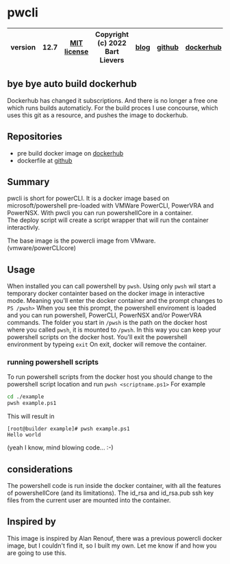 # pwcli

|version| 12.7| [MIT license](LICENSE)|Copyright (c) 2022 Bart Lievers|[blog](https://vblog.bartlievers.nl)|[github](https://github.com/brtlvrs/)|[dockerhub](https://hub.docker.com/r/brtlvrs/)|
|---|---|---|---|---|---|---|

## bye bye auto build dockerhub

Dockerhub has changed it subscriptions. And there is no longer a free one which runs builds automaticly.
For the build proces I use concourse, which uses this git as a resource, and pushes the image to dockerhub.
## Repositories

- pre build docker image on [dockerhub](https://hub.docker.com/r/brtlvrs/pwcli)
- dockerfile at [github](https://github.com/brtlvrs/pwcli)

## Summary

pwcli is short for powerCLI. It is a docker image based on microsoft/powershell pre-loaded with VMWare PowerCLI, PowerVRA and PowerNSX.
With pwcli you can run powershellCore in a container.<br> 
The deploy script will create a script wrapper that will run the container interactivly.

The base image is the powercli image from VMware. (vmware/powerCLIcore)

## Usage

When installed you can call powershell by ```pwsh```.
Using only ```pwsh``` wil start a temporary docker containter based on the docker image  in interactive mode. Meaning you'll enter the docker container and the prompt changes to ```PS /pwsh>```
When you see this prompt, the powershell enviroment is loaded and you can run powershell, PowerCLI, PowerNSX and/or PowerVRA commands.
The folder you start in ```/pwsh``` is the path on  the docker host where you called ```pwsh```, it is mounted to ```/pwsh```.
In this way you can keep your powershell scripts on the docker host.
You'll exit the powershell environment by typeing ```exit```
On exit, docker will remove the container.

### running powershell scripts

To run powershell scripts from the docker host you should change to the powershell script location and run ```pwsh <scriptname.ps1>```
For example

```bash
cd ./example
pwsh example.ps1
```

This will result in

```
[root@builder example]# pwsh example.ps1
Hello world
```

(yeah I know, mind blowing code... :-)

## considerations

The powershell code is run inside the docker container, with all the features of powershellCore (and its limitations).
The id_rsa and id_rsa.pub ssh key files from the current user are mounted into the container.

## Inspired by

This image is inspired by Alan Renouf, there was a previous powercli docker image, but I couldn't find it, so I built my own.
Let me know if and how you are going to use this.
